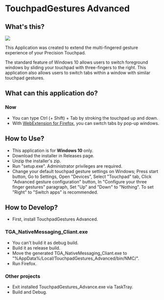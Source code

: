 # TouchpadGestures Advanced

## What's this?

[![](https://img.youtube.com/vi/UiN2GjRNuCY/0.jpg)](https://www.youtube.com/watch?v=UiN2GjRNuCY)

This Application was created to extend the multi-fingered gesture experience of your Precision Touchpad.

The standard feature of Windows 10 allows users to switch foreground windows by sliding your touchpad with three-fingers to the right. This application also allows users to switch tabs within a window with similar touchpad gestures.

## What can this application do?

### Now

- You can type Ctrl (+ Shift) + Tab by stroking the touchpad up and down.
- With [WebExtension for Firefox](https://github.com/kamektx/WebExtensions_for_TGA), you can switch tabs by pop-up windows.

## How to Use?

- This application is for **Windows 10** only.
- Download the installer in Releases page.
- Unzip the installer's zip.
- Run "setup.exe". Administrator privileges are required.
- Change your default touchpad gesture settings on Windows; Press start button, Go to Settings, Open "Devices", Select "Touchpad" tab, Click "Advanced gesture configuration" button, In "Configure your three finger gestures" paragraph, Set "Up" and "Down" to "Nothing". To set "Right" to "Switch apps" is recommended.

## How to Develop?

- First, install TouchpadGestures Advanced.

### TGA_NativeMessaging_Cliant.exe 

- You can't build it as debug build.
- Build it as release build.
- Move the generated TGA_NativeMessaging_Cliant.exe to "%AppData%/Local/TouchpadGestures_Advanced/bin/NMC/".
- Run Firefox.

### Other projects

- Exit installed TouchpadGestures_Advance.exe via TaskTray.
- Build and Debug.
